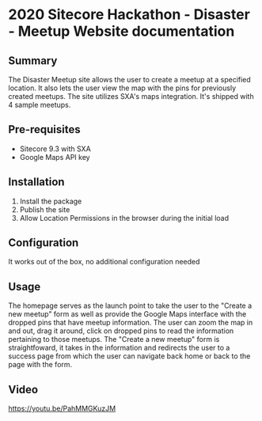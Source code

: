 # 2020 Sitecore Hackathon - Disaster - Meetup Website documentation

## Summary

The Disaster Meetup site allows the user to create a meetup at a specified location. It also lets the user view the map with the pins for previously created meetups. The site utilizes SXA's maps integration. It's shipped with 4 sample meetups.

## Pre-requisites

 - Sitecore 9.3 with SXA
 - Google Maps API key

## Installation

1. Install the package
2. Publish the site
3. Allow Location Permissions in the browser during the initial load

## Configuration

It works out of the box, no additional configuration needed

## Usage

The homepage serves as the launch point to take the user to the "Create a new meetup" form as well as provide the Google Maps interface with the dropped pins that have meetup information. The user can zoom the map in and out, drag it around, click on dropped pins to read the information pertaining to those meetups. The "Create a new meetup" form is straightfoward, it takes in the information and redirects the user to a success page from which the user can navigate back home or back to the page with the form.

## Video

https://youtu.be/PahMMGKuzJM